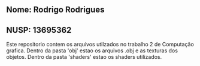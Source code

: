 ## Nome: Rodrigo Rodrigues

## NUSP: 13695362

Este repositorio contem os arquivos utilzados no trabalho 2 de Computação grafica.
Dentro da pasta 'obj' estao os arquivos .obj e as texturas dos objetos.
Dentro da pasta 'shaders' estao os shaders utilizados.
